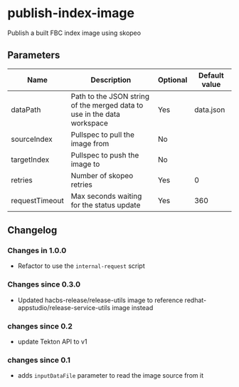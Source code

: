 # publish-index-image

Publish a built FBC index image using skopeo

## Parameters

| Name           | Description                                                             | Optional | Default value |
|----------------|-------------------------------------------------------------------------|----------|---------------|
| dataPath       | Path to the JSON string of the merged data to use in the data workspace | Yes      | data.json     |
| sourceIndex    | Pullspec to pull the image from                                         | No       |               |
| targetIndex    | Pullspec to push the image to                                           | No       |               |
| retries        | Number of skopeo retries                                                | Yes      | 0             |
| requestTimeout | Max seconds waiting for the status update                               | Yes      | 360           |

## Changelog

### Changes in 1.0.0
- Refactor to use the `internal-request` script

### Changes since 0.3.0
- Updated hacbs-release/release-utils image to reference redhat-appstudio/release-service-utils image instead

### changes since 0.2
- update Tekton API to v1

### changes since 0.1
- adds `inputDataFile` parameter to read the image source from it
